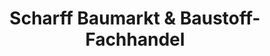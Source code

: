 ---
title: "Scharff Baumarkt & Baustoff-Fachhandel"
url: /burg/scharff-baumarkt-und-baustoff-fachhandel/
shop: Baumarkt
---
